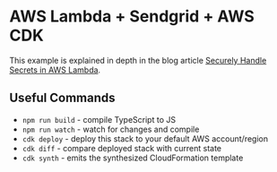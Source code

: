 # AWS Lambda + Sendgrid + AWS CDK

This example is explained in depth in the blog article [Securely Handle Secrets in AWS Lambda](https://www.tryzero.com/blog/securely-handle-secrets-in-aws-lambda).

## Useful Commands

- `npm run build` - compile TypeScript to JS
- `npm run watch` - watch for changes and compile
- `cdk deploy` - deploy this stack to your default AWS account/region
- `cdk diff` - compare deployed stack with current state
- `cdk synth` - emits the synthesized CloudFormation template

